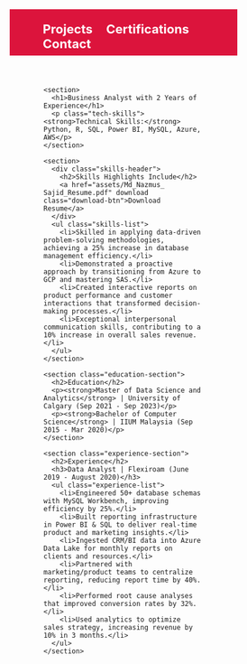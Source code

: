 <html lang="en">
<head>
  <meta charset="UTF-8">
  <title>Resume - Md Nazmus Sajid</title>
  <style>
    * {
      margin: 0;
      padding: 0;
      box-sizing: border-box;
      text-decoration: none;
    }

    body {
      font-family: Calibri, sans-serif;
      line-height: 1.6;
    }

    /* Navigation bar */
    .navbar {
      background-color: crimson;
      padding: 8px 15px;
    }

    .navdiv {
      display: flex;
      justify-content: space-between;
      align-items: center;
    }

    .navdiv h2 {
      color: white;
    }

    .navdiv ul {
      list-style: none;
    }

    .navdiv ul li {
      display: inline-block;
      margin-left: 20px;
    }

    .navdiv ul li a {
      color: white;
      font-size: 22px;
      font-weight: bold;
    }

    /* Main content */
    .container {
      padding: 40px 60px;
    }

    section {
      margin-bottom: 40px;
    }

    h1, h2 {
      color: #333;
    }

    /* Skills header + resume button */
    .skills-header {
      display: flex;
      justify-content: space-between;
      align-items: center;
      margin-top: -40px; 
      margin-bottom: 15px;
    }

    .download-btn {
      background-color: white;
      color: crimson;
      font-weight: bold;
      padding: 10px 15px;
      border: 2px solid crimson;
      border-radius: 5px;
      transition: all 0.3s ease;
    }

    .download-btn:hover {
      background-color: crimson;
      color: white;
    }

    ul.skills-list, ul.experience-list {
      padding-left: 20px;
    }

    ul.skills-list li,
    ul.experience-list li {
      margin-bottom: 10px;
    }
    .education-section {
    margin-top: -50px; /* Adjust this value as needed */
    }
    .experience-section {
    margin-top: -50px; /* Adjust this value as needed */
    }
    
    .tech-skills {
    font-size: 18px; /* or any size you prefer */
    }
    
    li {
    font-size: 18px; /* You can change to 20px, 22px, etc. */
    }


  </style>
</head>
<body>

  <!-- Navigation Bar -->
  <nav class="navbar">
    <div class="navdiv">
      <ul>
        <li><a href="Projects.html">Projects</a></li>
        <li><a href="Cerifications.html">Certifications</a></li>
        <li><a href="Contact.html">Contact</a></li>
      </ul>
    </div>
  </nav>

  <!-- Main Content -->
  <div class="container">
    
    <section>
      <h1>Business Analyst with 2 Years of Experience</h1>
      <p class="tech-skills"><strong>Technical Skills:</strong> Python, R, SQL, Power BI, MySQL, Azure, AWS</p>
    </section>

    <section>
      <div class="skills-header">
        <h2>Skills Highlights Include</h2>
        <a href="assets/Md_Nazmus_ Sajid_Resume.pdf" download class="download-btn">Download Resume</a>
      </div>
      <ul class="skills-list">
        <li>Skilled in applying data-driven problem-solving methodologies, achieving a 25% increase in database management efficiency.</li>
        <li>Demonstrated a proactive approach by transitioning from Azure to GCP and mastering SAS.</li>
        <li>Created interactive reports on product performance and customer interactions that transformed decision-making processes.</li>
        <li>Exceptional interpersonal communication skills, contributing to a 10% increase in overall sales revenue.</li>
      </ul>
    </section>

    <section class="education-section">
      <h2>Education</h2>
      <p><strong>Master of Data Science and Analytics</strong> | University of Calgary (Sep 2021 - Sep 2023)</p>
      <p><strong>Bachelor of Computer Science</strong> | IIUM Malaysia (Sep 2015 - Mar 2020)</p>
    </section>

    <section class="experience-section">
      <h2>Experience</h2>
      <h3>Data Analyst | Flexiroam (June 2019 - August 2020)</h3>
      <ul class="experience-list">
        <li>Engineered 50+ database schemas with MySQL Workbench, improving efficiency by 25%.</li>
        <li>Built reporting infrastructure in Power BI & SQL to deliver real-time product and marketing insights.</li>
        <li>Ingested CRM/BI data into Azure Data Lake for monthly reports on clients and resources.</li>
        <li>Partnered with marketing/product teams to centralize reporting, reducing report time by 40%.</li>
        <li>Performed root cause analyses that improved conversion rates by 32%.</li>
        <li>Used analytics to optimize sales strategy, increasing revenue by 10% in 3 months.</li>
      </ul>
    </section>

  </div>

</body>
</html>






